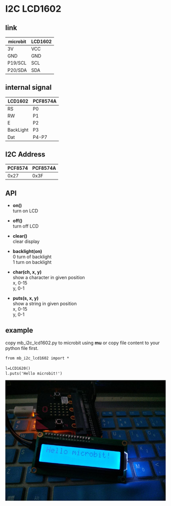 # I2C LCD1602


## link

| microbit | LCD1602 |
|--|--|
| 3V | VCC |
| GND | GND |
| P19/SCL | SCL |
| P20/SDA | SDA |


## internal signal

|LCD1602  | PCF8574A |
|--|--|
|RS  |P0  |
|RW  |P1  |
|E  |P2  |
|BackLight  |P3  |
|Dat  |P4-P7  |

## I2C Address

| PCF8574 | PCF8574A |
|--|--|
| 0x27 | 0x3F |


## API

* **on()**  
turn on LCD  

* **off()**  
turn off LCD

* **clear()**  
clear display

* **backlight(on)**  
0 turn of backlight  
1 turn on backlight

* **char(ch, x, y)**  
show a character in given position  
x, 0-15  
y, 0-1

* **puts(s, x, y)**  
show a string in given position  
x, 0-15  
y, 0-1


## example

copy mb_i2c_lcd1602.py to microbit using **mu** or copy file content to your python file first.

```
from mb_i2c_lcd1602 import *

l=LCD1620()
l.puts('Hello microbit!')
```

![](mb_i2c_lcd1602.jpg)